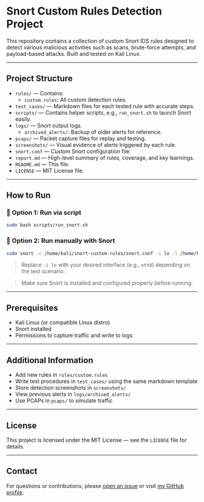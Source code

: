 # Snort Custom Rules Detection Project

This repository contains a collection of custom Snort IDS rules designed to detect various malicious activities such as scans, brute-force attempts, and payload-based attacks. Built and tested on Kali Linux.

---

## Project Structure

- `rules/` — Contains:
  - `custom.rules`: All custom detection rules.
- `test_cases/` — Markdown files for each tested rule with accurate steps.
- `scripts/` — Contains helper scripts, e.g., `run_snort.sh` to launch Snort easily.
- `logs/` — Snort output logs.
  - `archived_alerts/`: Backup of older alerts for reference.
- `pcaps/` — Packet capture files for replay and testing.
- `screenshots/` — Visual evidence of alerts triggered by each rule.
- `snort.conf` — Custom Snort configuration file.
- `report.md` — High-level summary of rules, coverage, and key learnings.
- `README.md` — This file.
- `LICENSE` — MIT License file.

---

## How to Run

### 🔹 Option 1: Run via script

```bash
sudo bash scripts/run_snort.sh
```

### 🔹 Option 2: Run manually with Snort

```bash
sudo snort -c /home/kali/snort-custom-rules/snort.conf -i lo -l /home/kali/snort-custom-rules/logs -A fast
```

> Replace `-i lo` with your desired interface (e.g., `eth0`) depending on the test scenario.

> Make sure Snort is installed and configured properly before running.

---

## Prerequisites

- Kali Linux (or compatible Linux distro)
- Snort installed
- Permissions to capture traffic and write to logs

---

## Additional Information

- Add new rules in `rules/custom.rules`
- Write test procedures in `test_cases/` using the same markdown template
- Store detection screenshots in `screenshots/`
- View previous alerts in `logs/archived_alerts/`
- Use PCAPs in `pcaps/` to simulate traffic

---

## License

This project is licensed under the MIT License — see the `LICENSE` file for details.

---

## Contact

For questions or contributions, please [open an issue](https://github.com/Singidunum64/snort-custom-rules/issues) or visit [my GitHub profile](https://github.com/Singidunum64).
